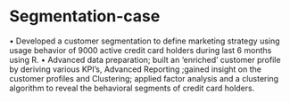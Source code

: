 # Segmentation-case

• Developed a customer segmentation to define marketing strategy using usage behavior of 9000 active credit card holders during last 6 months using R.
•	Advanced data preparation; built an ‘enriched’ customer profile by deriving various KPI’s, Advanced Reporting ;gained insight on the customer profiles and Clustering; applied factor analysis and a clustering algorithm to reveal the behavioral segments of credit card holders. 


